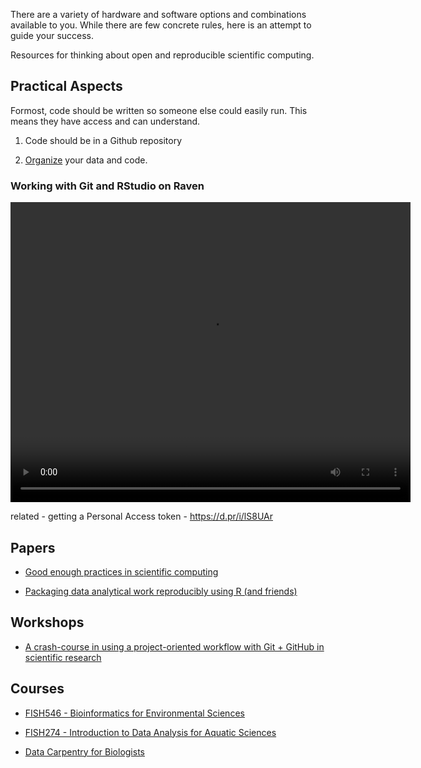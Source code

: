 
There are a variety of hardware and software options and combinations available to you. While there are few concrete rules, here is an attempt to guide your success.


Resources for thinking about open and reproducible scientific computing.


## Practical Aspects

Formost, code should be written so someone else could easily run. This means they have access and can understand.

1) Code should be in a Github repository 

2) [Organize](https://kbroman.org/steps2rr/pages/organize.html) your data and code. 


### Working with Git and RStudio on Raven

<html>
<body>

<video width="640" height="480" controls>
  <source src="https://gannet.fish.washington.edu/seashell/snaps/rstudio-rav.mp4" type="video/mp4">
  Your browser does not support the video tag.
</video>

</body>
</html>

related - getting a Personal Access token - https://d.pr/i/lS8UAr




## Papers

- [Good enough practices in scientific computing](https://journals.plos.org/ploscompbiol/article?id=10.1371/journal.pcbi.1005510)

- [Packaging data analytical work reproducibly using R (and friends)](https://peerj.com/preprints/3192/)


## Workshops

- [A crash-course in using a project-oriented workflow with Git + GitHub in scientific research](https://github.com/OARS-SAFS/projects-with-github)


## Courses

- [FISH546 - Bioinformatics for Environmental Sciences](https://github.com/sr320/course-fish546-2021/wiki)

- [FISH274 - Introduction to Data Analysis for Aquatic Sciences](https://sr320.github.io/course-fish274-2021/)

- [Data Carpentry for Biologists](https://datacarpentry.org/semester-biology/)
